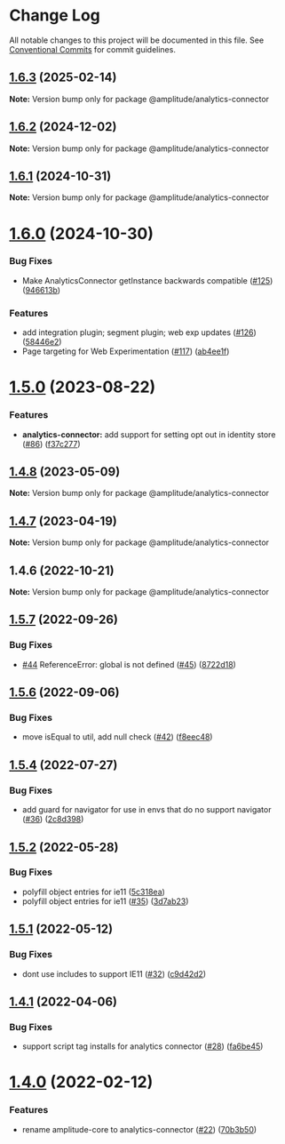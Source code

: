 # Change Log

All notable changes to this project will be documented in this file.
See [Conventional Commits](https://conventionalcommits.org) for commit guidelines.

## [1.6.3](https://github.com/amplitude/experiment-js-client/compare/@amplitude/analytics-connector@1.6.2...@amplitude/analytics-connector@1.6.3) (2025-02-14)

**Note:** Version bump only for package @amplitude/analytics-connector





## [1.6.2](https://github.com/amplitude/experiment-js-client/compare/@amplitude/analytics-connector@1.6.1...@amplitude/analytics-connector@1.6.2) (2024-12-02)

**Note:** Version bump only for package @amplitude/analytics-connector





## [1.6.1](https://github.com/amplitude/experiment-js-client/compare/@amplitude/analytics-connector@1.6.0...@amplitude/analytics-connector@1.6.1) (2024-10-31)

**Note:** Version bump only for package @amplitude/analytics-connector





# [1.6.0](https://github.com/amplitude/experiment-js-client/compare/@amplitude/analytics-connector@1.5.0...@amplitude/analytics-connector@1.6.0) (2024-10-30)


### Bug Fixes

* Make AnalyticsConnector getInstance backwards compatible ([#125](https://github.com/amplitude/experiment-js-client/issues/125)) ([946613b](https://github.com/amplitude/experiment-js-client/commit/946613b778c4f67048f0b4100912d5523bc598c9))


### Features

* add integration plugin; segment plugin; web exp updates ([#126](https://github.com/amplitude/experiment-js-client/issues/126)) ([58446e2](https://github.com/amplitude/experiment-js-client/commit/58446e2f8af0e41a8dcd9c759d53b60f041c70c2))
* Page targeting for Web Experimentation ([#117](https://github.com/amplitude/experiment-js-client/issues/117)) ([ab4ee1f](https://github.com/amplitude/experiment-js-client/commit/ab4ee1f3929b41903c353ba4499bbdcf0a7b27dc))





# [1.5.0](https://github.com/amplitude/experiment-js-client/compare/@amplitude/analytics-connector@1.4.8...@amplitude/analytics-connector@1.5.0) (2023-08-22)


### Features

* **analytics-connector:** add support for setting opt out in identity store ([#86](https://github.com/amplitude/experiment-js-client/issues/86)) ([f37c277](https://github.com/amplitude/experiment-js-client/commit/f37c277764d434a1daada356d51e6a13a494d771))





## [1.4.8](https://github.com/amplitude/experiment-js-client/compare/@amplitude/analytics-connector@1.4.7...@amplitude/analytics-connector@1.4.8) (2023-05-09)

**Note:** Version bump only for package @amplitude/analytics-connector





## [1.4.7](https://github.com/amplitude/experiment-js-client/compare/@amplitude/analytics-connector@1.4.6...@amplitude/analytics-connector@1.4.7) (2023-04-19)

**Note:** Version bump only for package @amplitude/analytics-connector





## 1.4.6 (2022-10-21)

**Note:** Version bump only for package @amplitude/analytics-connector





## [1.5.7](https://github.com/amplitude/experiment-js-client/compare/v1.5.6...v1.5.7) (2022-09-26)


### Bug Fixes

* [#44](https://github.com/amplitude/experiment-js-client/issues/44) ReferenceError: global is not defined ([#45](https://github.com/amplitude/experiment-js-client/issues/45)) ([8722d18](https://github.com/amplitude/experiment-js-client/commit/8722d18045497825111d3a4e64feef4dd7aeaa98))





## [1.5.6](https://github.com/amplitude/experiment-js-client/compare/v1.5.5...v1.5.6) (2022-09-06)


### Bug Fixes

* move isEqual to util, add null check ([#42](https://github.com/amplitude/experiment-js-client/issues/42)) ([f8eec48](https://github.com/amplitude/experiment-js-client/commit/f8eec48a104ed8e2e34b823279b4e8100d290c46))





## [1.5.4](https://github.com/amplitude/experiment-js-client/compare/v1.5.3...v1.5.4) (2022-07-27)


### Bug Fixes

* add guard for navigator for use in envs that do no support navigator ([#36](https://github.com/amplitude/experiment-js-client/issues/36)) ([2c8d398](https://github.com/amplitude/experiment-js-client/commit/2c8d3982a33caa088d6cfe74212cae8f07b1ac06))





## [1.5.2](https://github.com/amplitude/experiment-js-client/compare/v1.5.1...v1.5.2) (2022-05-28)


### Bug Fixes

* polyfill object entries for ie11 ([5c318ea](https://github.com/amplitude/experiment-js-client/commit/5c318ea100dafb467c06bafef69414d88f7867ea))
* polyfill object entries for ie11 ([#35](https://github.com/amplitude/experiment-js-client/issues/35)) ([3d7ab23](https://github.com/amplitude/experiment-js-client/commit/3d7ab2367fe34fc9a0c916bd0a9073e8791c75c5))





## [1.5.1](https://github.com/amplitude/experiment-js-client/compare/v1.5.0...v1.5.1) (2022-05-12)


### Bug Fixes

* dont use includes to support IE11 ([#32](https://github.com/amplitude/experiment-js-client/issues/32)) ([c9d42d2](https://github.com/amplitude/experiment-js-client/commit/c9d42d2826063e692e79a886e81b74b7e2c62921))





## [1.4.1](https://github.com/amplitude/experiment-js-client/compare/v1.4.0...v1.4.1) (2022-04-06)


### Bug Fixes

* support script tag installs for analytics connector ([#28](https://github.com/amplitude/experiment-js-client/issues/28)) ([fa6be45](https://github.com/amplitude/experiment-js-client/commit/fa6be45182569b3fe1f6a00204e031b6ae9747e1))





# [1.4.0](https://github.com/amplitude/experiment-js-client/compare/v1.3.4...v1.4.0) (2022-02-12)


### Features

* rename amplitude-core to analytics-connector ([#22](https://github.com/amplitude/experiment-js-client/issues/22)) ([70b3b50](https://github.com/amplitude/experiment-js-client/commit/70b3b5048a5bbc0d88717f5c8cf2db0a8cc85a4d))

